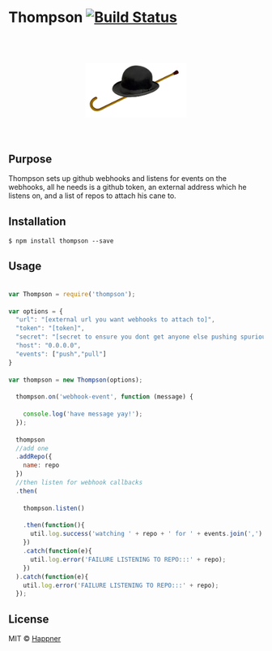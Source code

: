 # Thompson [![Build Status](https://travis-ci.org/happner/thompson.svg?branch=master)](https://travis-ci.org/happner/thompson)

<h1 align="center">
  <br>
  <img width="200" src="media/logo.png">
  <br>
  <br>
</h1>


## Purpose

Thompson sets up github webhooks and listens for events on the webhooks, all he needs is a github token, an external address which he listens on, and a list of repos to attach his cane to.

## Installation

```
$ npm install thompson --save
```

## Usage

```javascript

var Thompson = require('thompson');

var options = {
  "url": "[external url you want webhooks to attach to]",
  "token": "[token]",
  "secret": "[secret to ensure you dont get anyone else pushing spurious events]",
  "host": "0.0.0.0",
  "events": ["push","pull"]
}

var thompson = new Thompson(options);

  thompson.on('webhook-event', function (message) {

    console.log('have message yay!');
  });

  thompson
  //add one
  .addRepo({
    name: repo
  })
  //then listen for webhook callbacks
  .then(

    thompson.listen()

    .then(function(){
      util.log.success('watching ' + repo + ' for ' + events.join(',') + ' event(s) on url ' + url);
    })
    .catch(function(e){
      util.log.error('FAILURE LISTENING TO REPO:::' + repo);
    })
  ).catch(function(e){
    util.log.error('FAILURE LISTENING TO REPO:::' + repo);
  });
```

## License

MIT © [Happner](https://github.com/happner)
